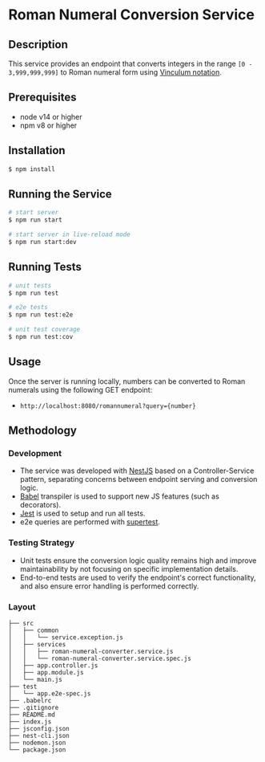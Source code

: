 # Roman Numeral Conversion Service


## Description
This service provides an endpoint that converts integers in the range `[0 - 3,999,999,999]` to Roman numeral form using
[Vinculum notation](https://en.wikipedia.org/wiki/Roman_numerals#Vinculum). 


## Prerequisites
- node v14 or higher
- npm v8 or higher


## Installation

```bash
$ npm install
```

## Running the Service

```bash
# start server
$ npm run start

# start server in live-reload mode
$ npm run start:dev
```

## Running Tests

```bash
# unit tests
$ npm run test

# e2e tests
$ npm run test:e2e

# unit test coverage
$ npm run test:cov
```


## Usage
Once the server is running locally, numbers can be converted to Roman numerals using the following GET endpoint:
- `http://localhost:8080/romannumeral?query={number}`


## Methodology

### Development
- The service was developed with [NestJS](https://nestjs.com/) based on a
Controller-Service pattern, separating concerns between endpoint serving and conversion logic.
- [Babel](https://babeljs.io/) transpiler is used to support new JS features (such as decorators).
- [Jest](https://jestjs.io/) is used to setup and run all tests.
- e2e queries are performed with [supertest](https://www.npmjs.com/package/supertest).

### Testing Strategy
- Unit tests ensure the conversion logic quality remains high and improve maintainability 
by not focusing on specific implementation details.
- End-to-end tests are used to verify the endpoint's correct functionality, and also ensure error
handling is performed correctly.

### Layout
````
├── src
│   ├── common
│   │   └── service.exception.js
│   ├── services
│   │   ├── roman-numeral-converter.service.js
│   │   └── roman-numeral-converter.service.spec.js
│   ├── app.controller.js
│   ├── app.module.js
│   └── main.js
├── test
│   └── app.e2e-spec.js
├── .babelrc
├── .gitignore
├── README.md
├── index.js
├── jsconfig.json
├── nest-cli.json
├── nodemon.json
└── package.json
````